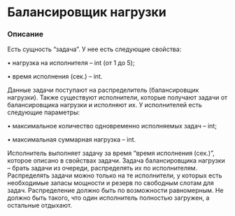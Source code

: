 # Балансировщик нагрузки

### Описание

Есть сущность “задача”. У нее есть следующие свойства:

• нагрузка на исполнителя – int (от 1 до 5);

• время исполнения (сек.) – int.

Данные задачи поступают на распределитель (балансировщик нагрузки).
Также существуют исполнители, которые получают задачи от балансировщика нагрузки
и исполняют их. У исполнителей есть следующие параметры:

• максимальное количество одновременно исполняемых задач – int;

• максимальная суммарная нагрузка – int.

Исполнитель выполняет задачу за время “время исполнения (сек.)”, которое описано
в свойствах задачи.
Задача балансировщика нагрузки – брать задачи из очереди, распределять их по исполнителям.
Распределять задачи можно только на те исполнители, у которых есть необходимые запасы
мощности и резерв по свободным слотам для задач.
Распределение должно быть по возможности равномерным. Не должно быть такого, что один
исполнитель полностью загружен, а остальные отдыхают.
